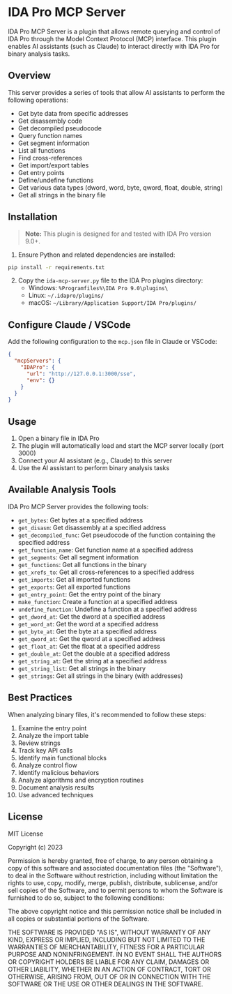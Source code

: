 # IDA Pro MCP Server

IDA Pro MCP Server is a plugin that allows remote querying and control of IDA Pro through the Model Context Protocol (MCP) interface. This plugin enables AI assistants (such as Claude) to interact directly with IDA Pro for binary analysis tasks.

## Overview

This server provides a series of tools that allow AI assistants to perform the following operations:
- Get byte data from specific addresses
- Get disassembly code
- Get decompiled pseudocode
- Query function names
- Get segment information
- List all functions
- Find cross-references
- Get import/export tables
- Get entry points
- Define/undefine functions
- Get various data types (dword, word, byte, qword, float, double, string)
- Get all strings in the binary file

## Installation

> **Note:** This plugin is designed for and tested with IDA Pro version 9.0+.

1. Ensure Python and related dependencies are installed:

```bash
pip install -r requirements.txt
```

2. Copy the `ida-mcp-server.py` file to the IDA Pro plugins directory:
   - Windows: `%Programfiles%\IDA Pro 9.0\plugins\`
   - Linux: `~/.idapro/plugins/`
   - macOS: `~/Library/Application Support/IDA Pro/plugins/`

## Configure Claude / VSCode

Add the following configuration to the `mcp.json` file in Claude or VSCode:

```json
{
  "mcpServers": {
    "IDAPro": {
      "url": "http://127.0.0.1:3000/sse",
      "env": {}
    }
  }
}
```

## Usage

1. Open a binary file in IDA Pro
2. The plugin will automatically load and start the MCP server locally (port 3000)
3. Connect your AI assistant (e.g., Claude) to this server
4. Use the AI assistant to perform binary analysis tasks

## Available Analysis Tools

IDA Pro MCP Server provides the following tools:

- `get_bytes`: Get bytes at a specified address
- `get_disasm`: Get disassembly at a specified address
- `get_decompiled_func`: Get pseudocode of the function containing the specified address
- `get_function_name`: Get function name at a specified address
- `get_segments`: Get all segment information
- `get_functions`: Get all functions in the binary
- `get_xrefs_to`: Get all cross-references to a specified address
- `get_imports`: Get all imported functions
- `get_exports`: Get all exported functions
- `get_entry_point`: Get the entry point of the binary
- `make_function`: Create a function at a specified address
- `undefine_function`: Undefine a function at a specified address
- `get_dword_at`: Get the dword at a specified address
- `get_word_at`: Get the word at a specified address
- `get_byte_at`: Get the byte at a specified address
- `get_qword_at`: Get the qword at a specified address
- `get_float_at`: Get the float at a specified address
- `get_double_at`: Get the double at a specified address
- `get_string_at`: Get the string at a specified address
- `get_string_list`: Get all strings in the binary
- `get_strings`: Get all strings in the binary (with addresses)

## Best Practices

When analyzing binary files, it's recommended to follow these steps:

1. Examine the entry point
2. Analyze the import table
3. Review strings
4. Track key API calls
5. Identify main functional blocks
6. Analyze control flow
7. Identify malicious behaviors
8. Analyze algorithms and encryption routines
9. Document analysis results
10. Use advanced techniques

## License

MIT License

Copyright (c) 2023 

Permission is hereby granted, free of charge, to any person obtaining a copy
of this software and associated documentation files (the "Software"), to deal
in the Software without restriction, including without limitation the rights
to use, copy, modify, merge, publish, distribute, sublicense, and/or sell
copies of the Software, and to permit persons to whom the Software is
furnished to do so, subject to the following conditions:

The above copyright notice and this permission notice shall be included in all
copies or substantial portions of the Software.

THE SOFTWARE IS PROVIDED "AS IS", WITHOUT WARRANTY OF ANY KIND, EXPRESS OR
IMPLIED, INCLUDING BUT NOT LIMITED TO THE WARRANTIES OF MERCHANTABILITY,
FITNESS FOR A PARTICULAR PURPOSE AND NONINFRINGEMENT. IN NO EVENT SHALL THE
AUTHORS OR COPYRIGHT HOLDERS BE LIABLE FOR ANY CLAIM, DAMAGES OR OTHER
LIABILITY, WHETHER IN AN ACTION OF CONTRACT, TORT OR OTHERWISE, ARISING FROM,
OUT OF OR IN CONNECTION WITH THE SOFTWARE OR THE USE OR OTHER DEALINGS IN THE
SOFTWARE.